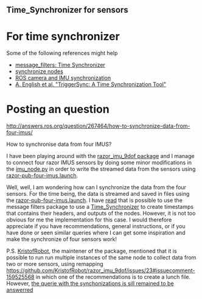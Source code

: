 Time_Synchronizer for sensors
---



# For time synchronizer

Some of the following references might help

* [message_filters: Time Synchronizer](http://wiki.ros.org/message_filters#Time_Synchronizer)
* [synchronize nodes](http://answers.ros.org/question/71848/synchronize-nodes/)
* [ROS camera and IMU synchronization](http://grauonline.de/wordpress/?page_id=1951)
* [A. English et al. "TriggerSync: A Time Synchronization Tool"](https://wiki.qut.edu.au/download/attachments/147952130/TriggerSync.pdf.pdf)



# Posting an question

http://answers.ros.org/question/267464/how-to-synchronize-data-from-four-imus/

How to synchronise data from four IMUS?


I  have been playing around with the [razor_imu_9dof package](http://wiki.ros.org/razor_imu_9dof) and I manage to connect four razor IMUS sensors by doing some minor modifications in the [imu_node.py](https://github.com/mxochicale/ros/blob/master/mx_razor_imu_9dof/catkin_ws/razor_imu_9dof/nodes/imu_node.py) in order to write the streamed data from the sensors using [razor-pub-four-imus.launch](https://github.com/mxochicale/ros/blob/master/mx_razor_imu_9dof/catkin_ws/razor_imu_9dof/launch/razor-pub-four-imus.launch).

Well, well, I am wondering how can I synchronize the data from the four sensors.
For the time being, the data is streamed and saved in files using the [razor-pub-four-imus.launch](https://github.com/mxochicale/ros/blob/master/mx_razor_imu_9dof/catkin_ws/razor_imu_9dof/launch/razor-pub-four-imus.launch). I have [read](http://answers.ros.org/question/71848/synchronize-nodes/) that is possible to use the message filters package to use a [Time_Synchronizer](http://wiki.ros.org/message_filters#Time_Synchronizer)  to create timestamps that contains their headers, and outputs of the nodes. However, it is not too obvious for me the implementation for this case. I would therefore appreciate if you have recommendations, general instructions, or if you have done or seen similar queries where I can get some inspiration and make the synchronize of four sensors work!


P.S.
[KristofRobot](https://github.com/KristofRobot), the maintener of the package,
mentioned that it is possible to run run multiple instances of the same node
to collect data from two or more sensors, using remapping
https://github.com/KristofRobot/razor_imu_9dof/issues/23#issuecomment-159525568
in which one of the recommendations is to create a lunch file.
However, [the querie with the synchonizations is sill remained to be answerred](https://github.com/KristofRobot/razor_imu_9dof/issues/23#issuecomment-239429701)

